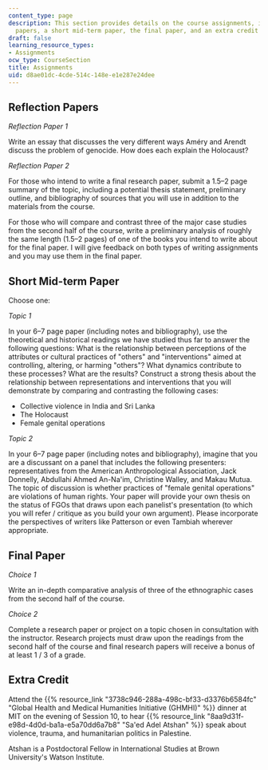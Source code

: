 ```yaml
---
content_type: page
description: This section provides details on the course assignments, including reflection
  papers, a short mid-term paper, the final paper, and an extra credit opportunity.
draft: false
learning_resource_types:
- Assignments
ocw_type: CourseSection
title: Assignments
uid: d8ae01dc-4cde-514c-148e-e1e287e24dee
---
```

## Reflection Papers

*Reflection Paper 1*

Write an essay that discusses the very different ways Améry and Arendt discuss the problem of genocide. How does each explain the Holocaust?

*Reflection Paper 2*

For those who intend to write a final research paper, submit a 1.5–2 page summary of the topic, including a potential thesis statement, preliminary outline, and bibliography of sources that you will use in addition to the materials from the course.

For those who will compare and contrast three of the major case studies from the second half of the course, write a preliminary analysis of roughly the same length (1.5–2 pages) of one of the books you intend to write about for the final paper. I will give feedback on both types of writing assignments and you may use them in the final paper.

## Short Mid-term Paper

Choose one:

*Topic 1*

In your 6–7 page paper (including notes and bibliography), use the theoretical and historical readings we have studied thus far to answer the following questions: What is the relationship between perceptions of the attributes or cultural practices of "others" and "interventions" aimed at controlling, altering, or harming "others"? What dynamics contribute to these processes? What are the results? Construct a strong thesis about the relationship between representations and interventions that you will demonstrate by comparing and contrasting the following cases: 

- Collective violence in India and Sri Lanka
- The Holocaust
- Female genital operations

*Topic 2*

In your 6–7 page paper (including notes and bibliography), imagine that you are a discussant on a panel that includes the following presenters: representatives from the American Anthropological Association, Jack Donnelly, Abdullahi Ahmed An-Na'im, Christine Walley, and Makau Mutua. The topic of discussion is whether practices of "female genital operations" are violations of human rights. Your paper will provide your own thesis on the status of FGOs that draws upon each panelist's presentation (to which you will refer / critique as you build your own argument). Please incorporate the perspectives of writers like Patterson or even Tambiah wherever appropriate.

## Final Paper

*Choice 1*

Write an in-depth comparative analysis of three of the ethnographic cases from the second half of the course.

*Choice 2*

Complete a research paper or project on a topic chosen in consultation with the instructor. Research projects must draw upon the readings from the second half of the course and final research papers will receive a bonus of at least 1 / 3 of a grade.

## Extra Credit

Attend the {{% resource_link "3738c946-288a-498c-bf33-d3376b6584fc" "Global Health and Medical Humanities Initiative (GHMHI)" %}} dinner at MIT on the evening of Session 10, to hear {{% resource_link "8aa9d31f-e98d-4d0d-ba1a-e5a70dd6a7b8" "Sa'ed Adel Atshan" %}} speak about violence, trauma, and humanitarian politics in Palestine.

Atshan is a Postdoctoral Fellow in International Studies at Brown University's Watson Institute.